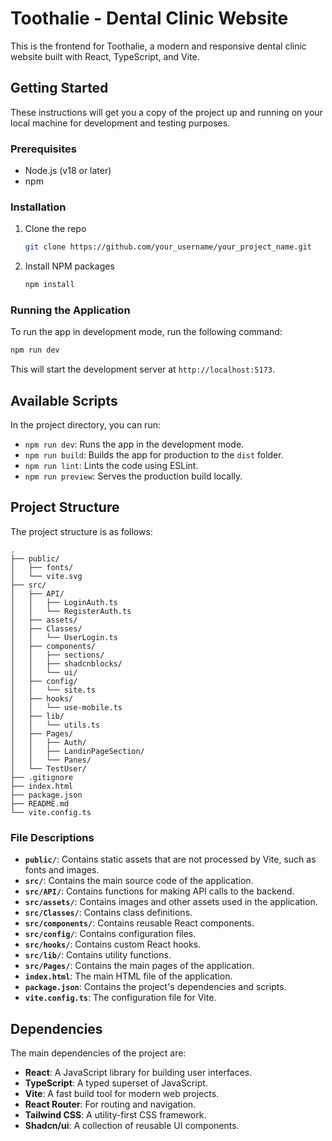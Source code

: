# Toothalie - Dental Clinic Website

This is the frontend for Toothalie, a modern and responsive dental clinic website built with React, TypeScript, and Vite.

## Getting Started

These instructions will get you a copy of the project up and running on your local machine for development and testing purposes.

### Prerequisites

- Node.js (v18 or later)
- npm

### Installation

1. Clone the repo
   ```sh
   git clone https://github.com/your_username/your_project_name.git
   ```
2. Install NPM packages
   ```sh
   npm install
   ```

### Running the Application

To run the app in development mode, run the following command:

```sh
npm run dev
```

This will start the development server at `http://localhost:5173`.

## Available Scripts

In the project directory, you can run:

- `npm run dev`: Runs the app in the development mode.
- `npm run build`: Builds the app for production to the `dist` folder.
- `npm run lint`: Lints the code using ESLint.
- `npm run preview`: Serves the production build locally.

## Project Structure

The project structure is as follows:

```
.
├── public/
│   ├── fonts/
│   └── vite.svg
├── src/
│   ├── API/
│   │   ├── LoginAuth.ts
│   │   └── RegisterAuth.ts
│   ├── assets/
│   ├── Classes/
│   │   └── UserLogin.ts
│   ├── components/
│   │   ├── sections/
│   │   ├── shadcnblocks/
│   │   └── ui/
│   ├── config/
│   │   └── site.ts
│   ├── hooks/
│   │   └── use-mobile.ts
│   ├── lib/
│   │   └── utils.ts
│   ├── Pages/
│   │   ├── Auth/
│   │   ├── LandinPageSection/
│   │   └── Panes/
│   └── TestUser/
├── .gitignore
├── index.html
├── package.json
├── README.md
└── vite.config.ts
```

### File Descriptions

- **`public/`**: Contains static assets that are not processed by Vite, such as fonts and images.
- **`src/`**: Contains the main source code of the application.
- **`src/API/`**: Contains functions for making API calls to the backend.
- **`src/assets/`**: Contains images and other assets used in the application.
- **`src/Classes/`**: Contains class definitions.
- **`src/components/`**: Contains reusable React components.
- **`src/config/`**: Contains configuration files.
- **`src/hooks/`**: Contains custom React hooks.
- **`src/lib/`**: Contains utility functions.
- **`src/Pages/`**: Contains the main pages of the application.
- **`index.html`**: The main HTML file of the application.
- **`package.json`**: Contains the project's dependencies and scripts.
- **`vite.config.ts`**: The configuration file for Vite.

## Dependencies

The main dependencies of the project are:

- **React**: A JavaScript library for building user interfaces.
- **TypeScript**: A typed superset of JavaScript.
- **Vite**: A fast build tool for modern web projects.
- **React Router**: For routing and navigation.
- **Tailwind CSS**: A utility-first CSS framework.
- **Shadcn/ui**: A collection of reusable UI components.